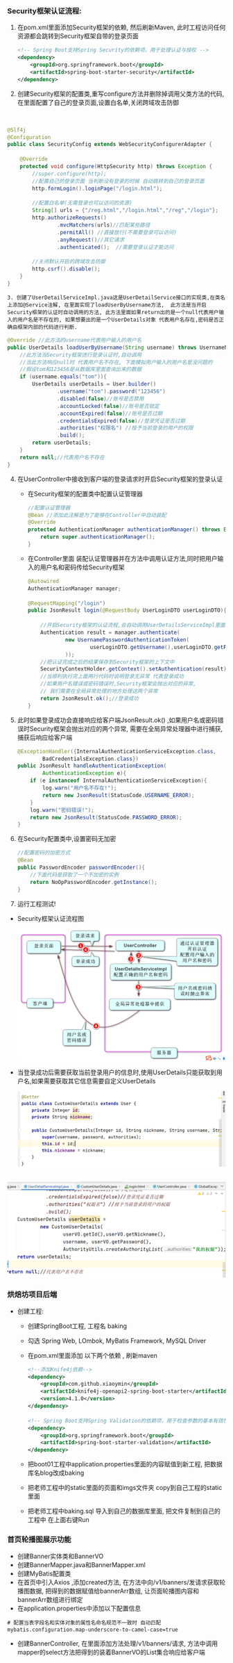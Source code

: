 ### Security框架认证流程:

1. 在pom.xml里面添加Security框架的依赖, 然后刷新Maven, 此时工程访问任何资源都会跳转到Security框架自带的登录页面

   ```xml
   <!-- Spring Boot支持Spring Security的依赖项，用于处理认证与授权 -->
   <dependency>
       <groupId>org.springframework.boot</groupId>
       <artifactId>spring-boot-starter-security</artifactId>
   </dependency>
   ```

2. 创建Security框架的配置类,重写configure方法并删除掉调用父类方法的代码, 在里面配置了自己的登录页面,设置白名单,关闭跨域攻击防御 

​		

```java
@Slf4j
@Configuration
public class SecurityConfig extends WebSecurityConfigurerAdapter {

    @Override
    protected void configure(HttpSecurity http) throws Exception {
        //super.configure(http);
        //配置自己的登录页面 当判断没有登录的时候 自动跳转到自己的登录页面
        http.formLogin().loginPage("/login.html");

        //配置白名单(无需登录也可以访问的资源)
        String[] urls = {"/reg.html","/login.html","/reg","/login"};
        http.authorizeRequests()
                .mvcMatchers(urls)//匹配某些路径
                .permitAll() //直接放行(不需要登录可以访问)
                .anyRequest()//其它请求
                .authenticated();  //需要登录认证才能访问

        //关闭默认开启的跨域攻击防御
        http.csrf().disable();
    }
}
```

	3. 创建了UserDetailServiceImpl.java这是UserDetailService接口的实现类,在类名上添加@Service注解, 在里面实现了loadUserByUsername方法,  此方法是当开启Security框架的认证时自动调用的方法, 此方法里面如果return出的是一个null代表用户输入的用户名是不存在的, 如果想要出的是一个UserDetails对象 代表用户名存在,密码是否正确由框架内部的代码进行判断.

```java
@Override //此方法的username代表用户输入的用户名
public UserDetails loadUserByUsername(String username) throws UsernameNotFoundException {
    //此方法当Security框架进行登录认证时,自动调用
    //当此方法响应null时 代表用户名不存在, 下面模拟用户输入的用户名是没问题的
    //假设tom和123456是从数据库里面查询出来的数据
    if (username.equals("tom")){
        UserDetails userDetails = User.builder()
                .username("tom").password("123456")
                .disabled(false)//账号是否禁用
                .accountLocked(false)//账号是否锁定
                .accountExpired(false)//账号是否过期
                .credentialsExpired(false)//登录凭证是否过期
                .authorities("权限名") //授予当前登录的用户的权限
                .build();
        return userDetails;
    }
    return null;//代表用户名不存在
}
```

4. 在UserController中接收到客户端的登录请求时开启Security框架的登录认证

   - 在Security框架的配置类中配置认证管理器

     ```java
     //配置认证管理器
     @Bean //添加此注解是为了能够在Controller中自动装配
     @Override
     protected AuthenticationManager authenticationManager() throws Exception {
         return super.authenticationManager();
     }
     ```

   - 在Controller里面 装配认证管理器并在方法中调用认证方法,同时把用户输入的用户名和密码传给Security框架 

     ```java
     @Autowired
     AuthenticationManager manager;
     
     @RequestMapping("/login")
     public JsonResult login(@RequestBody UserLoginDTO userLoginDTO){
     
         //开启Security框架的认证流程,会自动调用UserDetailsServiceImpl里面的方法
         Authentication result = manager.authenticate(
                 new UsernamePasswordAuthenticationToken(
                         userLoginDTO.getUsername(),userLoginDTO.getPassword()
                 ));
         //把认证完成之后的结果保存到Security框架的上下文中
         SecurityContextHolder.getContext().setAuthentication(result);
         //当顺利执行完上面两行代码时说明登录无异常 代表登录成功
         //如果用户名错误或密码错误时,Security框架会抛出对应的异常,
         // 我们需要在全局异常处理的地方处理这两个异常
         return JsonResult.ok();//登录成功
     }
     ```

5. 此时如果登录成功会直接响应给客户端JsonResult.ok()  ,如果用户名或密码错误时Security框架会抛出对应的两个异常, 需要在全局异常处理器中进行捕获,捕获后响应给客户端

   ```java
   @ExceptionHandler({InternalAuthenticationServiceException.class,
           BadCredentialsException.class})
   public JsonResult handleAuthenticationException(
           AuthenticationException e){
       if (e instanceof InternalAuthenticationServiceException){
           log.warn("用户名不存在!");
           return new JsonResult(StatusCode.USERNAME_ERROR);
       }
       log.warn("密码错误!");
       return new JsonResult(StatusCode.PASSWORD_ERROR);
   }
   ```

6. 在Security配置类中,设置密码无加密

   ```java
   //配置密码的加密方式
   @Bean
   public PasswordEncoder passwordEncoder(){
       //下面代码是获取了一个不加密的实例
       return NoOpPasswordEncoder.getInstance();
   }
   ```

7. 运行工程测试!

- Security框架认证流程图

  ![image-20230711104613872](images/image-20230711104613872.png)

- 当登录成功后需要获取当前登录用户的信息时,使用UserDetails只能获取到用户名,如果需要获取其它信息需要自定义UserDetails

  ![image-20230711113902020](images/image-20230711113902020.png)

​	![image-20230711113921884](images/image-20230711113921884.png)



### 烘焙坊项目后端

- 创建工程:

  - 创建SpringBoot工程, 工程名 baking

  - 勾选 Spring Web, LOmbok, MyBatis Framework, MySQL Driver

  - 在pom.xml里面添加 以下两个依赖   , 刷新maven

    ```xml
    <!--添加Knife4j依赖-->
    <dependency>
        <groupId>com.github.xiaoymin</groupId>
        <artifactId>knife4j-openapi2-spring-boot-starter</artifactId>
        <version>4.1.0</version>
    </dependency>
    
    <!-- Spring Boot支持Spring Validation的依赖项，用于检查参数的基本有效性 -->
    <dependency>
        <groupId>org.springframework.boot</groupId>
        <artifactId>spring-boot-starter-validation</artifactId>
    </dependency>
    ```

  - 把boot01工程中application.properties里面的内容赋值到新工程, 把数据库名blog改成baking

  - 把老师工程中的static里面的页面和imgs文件夹 copy到自己工程的static里面

  - 把老师工程中baking.sql 导入到自己的数据库里面,  把文件复制到自己的工程中 在上面右键Run

### 首页轮播图展示功能

- 创建Banner实体类和BannerVO
- 创建BannerMapper.java和BannerMapper.xml
- 创建MyBatis配置类 
- 在首页中引入Axios  ,添加created方法, 在方法中向/v1/banners/发请求获取轮播图数据, 把得到的数据赋值给bannerArr数组, 让页面轮播图内容和bannerArr数组进行绑定
- 在application.properties中添加以下配置信息

```properties
# 配置当表字段名和实体对象的属性名命名规范不一致时 自动匹配
mybatis.configuration.map-underscore-to-camel-case=true
```

- 创建BannerController, 在里面添加方法处理/v1/banners/请求, 方法中调用mapper的select方法把得到的装着BannerVO的List集合响应给客户端  













